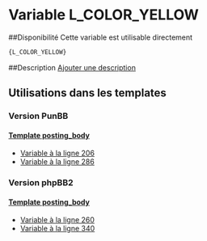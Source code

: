 # Variable L_COLOR_YELLOW

##Disponibilité
Cette variable est utilisable directement

```html
{L_COLOR_YELLOW}
```

##Description
[Ajouter une description](https://fa-tvars.appspot.com/var/L_COLOR_YELLOW)

## Utilisations dans les templates

### Version PunBB

#### [Template posting_body](punbb/posting_body.md#readme)
* [Variable &agrave; la ligne 206](../punbb/posting_body.tpl#L206)
* [Variable &agrave; la ligne 286](../punbb/posting_body.tpl#L286)

### Version phpBB2

#### [Template posting_body](subsilver/posting_body.md#readme)
* [Variable &agrave; la ligne 260](../subsilver/posting_body.tpl#L260)
* [Variable &agrave; la ligne 340](../subsilver/posting_body.tpl#L340)